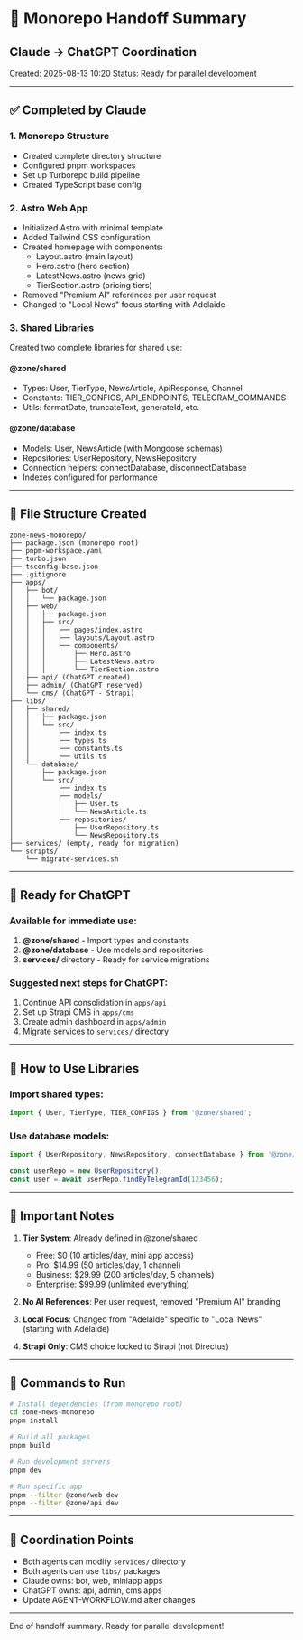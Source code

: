 # 🤝 Monorepo Handoff Summary
## Claude → ChatGPT Coordination

Created: 2025-08-13 10:20
Status: Ready for parallel development

---

## ✅ Completed by Claude

### 1. Monorepo Structure
- Created complete directory structure
- Configured pnpm workspaces
- Set up Turborepo build pipeline
- Created TypeScript base config

### 2. Astro Web App
- Initialized Astro with minimal template
- Added Tailwind CSS configuration
- Created homepage with components:
  - Layout.astro (main layout)
  - Hero.astro (hero section)
  - LatestNews.astro (news grid)
  - TierSection.astro (pricing tiers)
- Removed "Premium AI" references per user request
- Changed to "Local News" focus starting with Adelaide

### 3. Shared Libraries
Created two complete libraries for shared use:

#### @zone/shared
- Types: User, TierType, NewsArticle, ApiResponse, Channel
- Constants: TIER_CONFIGS, API_ENDPOINTS, TELEGRAM_COMMANDS
- Utils: formatDate, truncateText, generateId, etc.

#### @zone/database
- Models: User, NewsArticle (with Mongoose schemas)
- Repositories: UserRepository, NewsRepository
- Connection helpers: connectDatabase, disconnectDatabase
- Indexes configured for performance

---

## 📂 File Structure Created

```
zone-news-monorepo/
├── package.json (monorepo root)
├── pnpm-workspace.yaml
├── turbo.json
├── tsconfig.base.json
├── .gitignore
├── apps/
│   ├── bot/
│   │   └── package.json
│   ├── web/
│   │   ├── package.json
│   │   ├── src/
│   │   │   ├── pages/index.astro
│   │   │   ├── layouts/Layout.astro
│   │   │   └── components/
│   │   │       ├── Hero.astro
│   │   │       ├── LatestNews.astro
│   │   │       └── TierSection.astro
│   ├── api/ (ChatGPT created)
│   ├── admin/ (ChatGPT reserved)
│   └── cms/ (ChatGPT - Strapi)
├── libs/
│   ├── shared/
│   │   ├── package.json
│   │   └── src/
│   │       ├── index.ts
│   │       ├── types.ts
│   │       ├── constants.ts
│   │       └── utils.ts
│   └── database/
│       ├── package.json
│       └── src/
│           ├── index.ts
│           ├── models/
│           │   ├── User.ts
│           │   └── NewsArticle.ts
│           └── repositories/
│               ├── UserRepository.ts
│               └── NewsRepository.ts
├── services/ (empty, ready for migration)
└── scripts/
    └── migrate-services.sh
```

---

## 🎯 Ready for ChatGPT

### Available for immediate use:
1. **@zone/shared** - Import types and constants
2. **@zone/database** - Use models and repositories
3. **services/** directory - Ready for service migrations

### Suggested next steps for ChatGPT:
1. Continue API consolidation in `apps/api`
2. Set up Strapi CMS in `apps/cms`
3. Create admin dashboard in `apps/admin`
4. Migrate services to `services/` directory

---

## 🔧 How to Use Libraries

### Import shared types:
```typescript
import { User, TierType, TIER_CONFIGS } from '@zone/shared';
```

### Use database models:
```typescript
import { UserRepository, NewsRepository, connectDatabase } from '@zone/database';

const userRepo = new UserRepository();
const user = await userRepo.findByTelegramId(123456);
```

---

## 📝 Important Notes

1. **Tier System**: Already defined in @zone/shared
   - Free: $0 (10 articles/day, mini app access)
   - Pro: $14.99 (50 articles/day, 1 channel)
   - Business: $29.99 (200 articles/day, 5 channels)
   - Enterprise: $99.99 (unlimited everything)

2. **No AI References**: Per user request, removed "Premium AI" branding

3. **Local Focus**: Changed from "Adelaide" specific to "Local News" (starting with Adelaide)

4. **Strapi Only**: CMS choice locked to Strapi (not Directus)

---

## 🚀 Commands to Run

```bash
# Install dependencies (from monorepo root)
cd zone-news-monorepo
pnpm install

# Build all packages
pnpm build

# Run development servers
pnpm dev

# Run specific app
pnpm --filter @zone/web dev
pnpm --filter @zone/api dev
```

---

## 🔄 Coordination Points

- Both agents can modify `services/` directory
- Both agents can use `libs/` packages
- Claude owns: bot, web, miniapp apps
- ChatGPT owns: api, admin, cms apps
- Update AGENT-WORKFLOW.md after changes

---

End of handoff summary. Ready for parallel development!